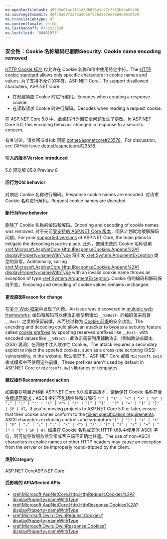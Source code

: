 ```yaml
---
ms.openlocfilehash: 492d3e61acff31d3d6858a1c27cf353b04a05e36
ms.sourcegitcommit: d4f7ba08f2a45a9dbef53be597eed6d4a9410f29
ms.translationtype: HT
ms.contentlocale: zh-CN
ms.lasthandoff: 07/15/2020
ms.locfileid: "86401973"
---
```

### <a name="security-cookie-name-encoding-removed"></a><span data-ttu-id="8fc9f-101">安全性：Cookie 名称编码已删除</span><span class="sxs-lookup"><span data-stu-id="8fc9f-101">Security: Cookie name encoding removed</span></span>

<span data-ttu-id="8fc9f-102">[HTTP Cookie 标准](https://tools.ietf.org/html/rfc6265#section-4.1.1) 仅允许在 Cookie 名称和值中使用特定字符。</span><span class="sxs-lookup"><span data-stu-id="8fc9f-102">The [HTTP cookie standard](https://tools.ietf.org/html/rfc6265#section-4.1.1) allows only specific characters in cookie names and values.</span></span> <span data-ttu-id="8fc9f-103">为了支持不允许的字符，ASP.NET Core：</span><span class="sxs-lookup"><span data-stu-id="8fc9f-103">To support disallowed characters, ASP.NET Core:</span></span>

* <span data-ttu-id="8fc9f-104">在创建响应 Cookie 时进行编码。</span><span class="sxs-lookup"><span data-stu-id="8fc9f-104">Encodes when creating a response cookie.</span></span>
* <span data-ttu-id="8fc9f-105">在读取请求 Cookie 时进行解码。</span><span class="sxs-lookup"><span data-stu-id="8fc9f-105">Decodes when reading a request cookie.</span></span>

<span data-ttu-id="8fc9f-106">在 ASP.NET Core 5.0 中，此编码行为因安全问题发生了更改。</span><span class="sxs-lookup"><span data-stu-id="8fc9f-106">In ASP.NET Core 5.0, this encoding behavior changed in response to a security concern.</span></span>

<span data-ttu-id="8fc9f-107">有关讨论，请参阅 GitHub 问题 [dotnet/aspnetcore#23578](https://github.com/dotnet/aspnetcore/issues/23578)。</span><span class="sxs-lookup"><span data-stu-id="8fc9f-107">For discussion, see GitHub issue [dotnet/aspnetcore#23578](https://github.com/dotnet/aspnetcore/issues/23578).</span></span>

#### <a name="version-introduced"></a><span data-ttu-id="8fc9f-108">引入的版本</span><span class="sxs-lookup"><span data-stu-id="8fc9f-108">Version introduced</span></span>

<span data-ttu-id="8fc9f-109">5.0 预览版 8</span><span class="sxs-lookup"><span data-stu-id="8fc9f-109">5.0 Preview 8</span></span>

#### <a name="old-behavior"></a><span data-ttu-id="8fc9f-110">旧行为</span><span class="sxs-lookup"><span data-stu-id="8fc9f-110">Old behavior</span></span>

<span data-ttu-id="8fc9f-111">对响应 Cookie 名称进行编码。</span><span class="sxs-lookup"><span data-stu-id="8fc9f-111">Response cookie names are encoded.</span></span> <span data-ttu-id="8fc9f-112">对请求 Cookie 名称进行解码。</span><span class="sxs-lookup"><span data-stu-id="8fc9f-112">Request cookie names are decoded.</span></span>

#### <a name="new-behavior"></a><span data-ttu-id="8fc9f-113">新行为</span><span class="sxs-lookup"><span data-stu-id="8fc9f-113">New behavior</span></span>

<span data-ttu-id="8fc9f-114">删除了 Cookie 名称的编码和解码。</span><span class="sxs-lookup"><span data-stu-id="8fc9f-114">Encoding and decoding of cookie names was removed.</span></span> <span data-ttu-id="8fc9f-115">对于先前[受支持的 ASP.NET Core 版本](https://dotnet.microsoft.com/platform/support/policy/dotnet-core)，团队计划就地缓解解码问题。</span><span class="sxs-lookup"><span data-stu-id="8fc9f-115">For prior [supported versions](https://dotnet.microsoft.com/platform/support/policy/dotnet-core) of ASP.NET Core, the team plans to mitigate the decoding issue in-place.</span></span> <span data-ttu-id="8fc9f-116">此外，使用无效的 Cookie 名称调用 <xref:Microsoft.AspNetCore.Http.IResponseCookies.Append%2A?displayProperty=nameWithType> 将引发 <xref:System.ArgumentException> 类型的异常。</span><span class="sxs-lookup"><span data-stu-id="8fc9f-116">Additionally, calling <xref:Microsoft.AspNetCore.Http.IResponseCookies.Append%2A?displayProperty=nameWithType> with an invalid cookie name throws an exception of type <xref:System.ArgumentException>.</span></span> <span data-ttu-id="8fc9f-117">Cookie 值的编码和解码保持不变。</span><span class="sxs-lookup"><span data-stu-id="8fc9f-117">Encoding and decoding of cookie values remains unchanged.</span></span>

#### <a name="reason-for-change"></a><span data-ttu-id="8fc9f-118">更改原因</span><span class="sxs-lookup"><span data-stu-id="8fc9f-118">Reason for change</span></span>

<span data-ttu-id="8fc9f-119">在[多个 Web 框架](https://github.com/advisories/GHSA-j6w9-fv6q-3q52)中发现了问题。</span><span class="sxs-lookup"><span data-stu-id="8fc9f-119">An issue was discovered in [multiple web frameworks](https://github.com/advisories/GHSA-j6w9-fv6q-3q52).</span></span> <span data-ttu-id="8fc9f-120">编码和解码可以使攻击者使用诸如 `__%48ost-` 的编码值来假冒 `__Host-` 之类的保留前缀，从而绕过称为 [Cookie 前缀](https://tools.ietf.org/html/draft-ietf-httpbis-cookie-prefixes-00)的安全功能。</span><span class="sxs-lookup"><span data-stu-id="8fc9f-120">The encoding and decoding could allow an attacker to bypass a security feature called [cookie prefixes](https://tools.ietf.org/html/draft-ietf-httpbis-cookie-prefixes-00) by spoofing reserved prefixes like `__Host-` with encoded values like `__%48ost-`.</span></span> <span data-ttu-id="8fc9f-121">此攻击需要利用辅助攻击（例如跨站点脚本 (XSS) 漏洞）在网站中注入欺诈性 Cookie。</span><span class="sxs-lookup"><span data-stu-id="8fc9f-121">The attack requires a secondary exploit to inject the spoofed cookies, such as a cross-site scripting (XSS) vulnerability, in the website.</span></span> <span data-ttu-id="8fc9f-122">默认情况下，ASP.NET Core 或者 `Microsoft.Owin` 库或模板中不使用这些前缀。</span><span class="sxs-lookup"><span data-stu-id="8fc9f-122">These prefixes aren't used by default in ASP.NET Core or `Microsoft.Owin` libraries or templates.</span></span>

#### <a name="recommended-action"></a><span data-ttu-id="8fc9f-123">建议操作</span><span class="sxs-lookup"><span data-stu-id="8fc9f-123">Recommended action</span></span>

<span data-ttu-id="8fc9f-124">如果要将项目迁移到 ASP.NET Core 5.0 或更高版本，请确保其 Cookie 名称符合[令牌规范要求](https://tools.ietf.org/html/rfc2616#section-2.2)：ASCII 字符不包括控件和分隔符 `"(" | ")" | "<" | ">" | "@" | "," | ";" | ":" | "\" | <"> | "/" | "[" | "]" | "?" | "=" | "{" | "}" | SP | HT`。</span><span class="sxs-lookup"><span data-stu-id="8fc9f-124">If you're moving projects to ASP.NET Core 5.0 or later, ensure that their cookie names conform to the [token specification requirements](https://tools.ietf.org/html/rfc2616#section-2.2): ASCII characters excluding controls and separators `"(" | ")" | "<" | ">" | "@" | "," | ";" | ":" | "\" | <"> | "/" | "[" | "]" | "?" | "=" | "{" | "}" | SP | HT`.</span></span> <span data-ttu-id="8fc9f-125">如果在 Cookie 名称或其他 HTTP 标头中使用非 ASCII 字符，则可能导致服务器异常或客户端不正确地往返。</span><span class="sxs-lookup"><span data-stu-id="8fc9f-125">The use of non-ASCII characters in cookie names or other HTTP headers may cause an exception from the server or be improperly round-tripped by the client.</span></span>

#### <a name="category"></a><span data-ttu-id="8fc9f-126">类别</span><span class="sxs-lookup"><span data-stu-id="8fc9f-126">Category</span></span>

<span data-ttu-id="8fc9f-127">ASP.NET Core</span><span class="sxs-lookup"><span data-stu-id="8fc9f-127">ASP.NET Core</span></span>

#### <a name="affected-apis"></a><span data-ttu-id="8fc9f-128">受影响的 API</span><span class="sxs-lookup"><span data-stu-id="8fc9f-128">Affected APIs</span></span>

- <xref:Microsoft.AspNetCore.Http.HttpRequest.Cookies%2A?displayProperty=nameWithType>
- <xref:Microsoft.AspNetCore.Http.HttpResponse.Cookies%2A?displayProperty=nameWithType>
- <xref:Microsoft.Owin.IOwinRequest.Cookies?displayProperty=nameWithType>
- <xref:Microsoft.Owin.IOwinResponse.Cookies?displayProperty=nameWithType>

<!--

#### Affected APIs

- `Overload:Microsoft.AspNetCore.Http.HttpRequest.Cookies`
- `Overload:Microsoft.AspNetCore.Http.HttpResponse.Cookies`
- `P:Microsoft.Owin.IOwinRequest.Cookies`
- `P:Microsoft.Owin.IOwinResponse.Cookies`

-->
